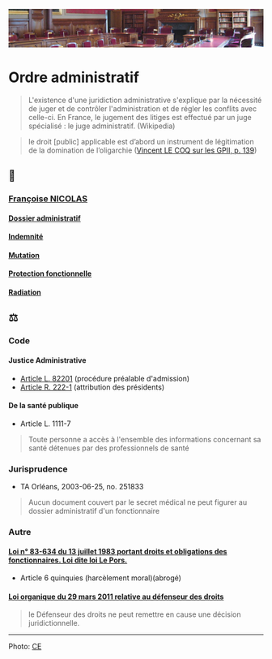 ![image-mise-en-avant](../_aux/contentieux_Commons.png)

# Ordre administratif

> L'existence d'une juridiction administrative s'explique par la nécessité de juger et de contrôler l'administration et de régler les conflits avec celle-ci. En France, le jugement des litiges est effectué par un juge spécialisé : le juge administratif. (Wikipedia)

>  le droit [public] applicable est d’abord un instrument de légitimation de la domination de l’oligarchie ([Vincent LE COQ sur les GPII, p. 139](./bib.md#lecoq2018projets))

## 📁
### [Françoise NICOLAS](../README.md#nicolas)
#### [Dossier administratif](./dossadmin.md)
#### [Indemnité](./indemnite.md)
#### [Mutation](./mutation.md)
#### [Protection fonctionnelle](./pf.md)
#### [Radiation](./radiation.md)

## ⚖
### Code
#### Justice Administrative
* [Article L. 82201](https://www.legifrance.gouv.fr/codes/article_lc/LEGIARTI000006449407/) (procédure préalable d'admission)
* [Article R. 222-1](https://www.legifrance.gouv.fr/codes/article_lc/LEGIARTI000038114668) (attribution des présidents)
#### De la santé publique
* Article L. 1111-7
> Toute personne a accès à l'ensemble des informations concernant sa santé détenues par des professionnels de santé

### Jurisprudence
* TA Orléans, 2003-06-25, no. 251833
> Aucun document couvert par le secret médical ne peut figurer au dossier administratif d'un fonctionnaire

### Autre
#### [Loi n° 83-634 du 13 juillet 1983 portant droits et obligations des fonctionnaires. Loi dite loi Le Pors.](https://www.legifrance.gouv.fr/loda/article_lc/LEGIARTI000038922798/)
* Article 6 quinquies (harcèlement moral)(abrogé)
#### <a id="loidefdroits"></a>[Loi organique du 29 mars 2011 relative au défenseur des droits](https://www.legifrance.gouv.fr/loda/id/JORFTEXT000023781167/2022-02-16/)
> le Défenseur des droits ne peut remettre en cause une décision juridictionnelle. 

---
Photo: [CE](attrib.md#contentieux)

